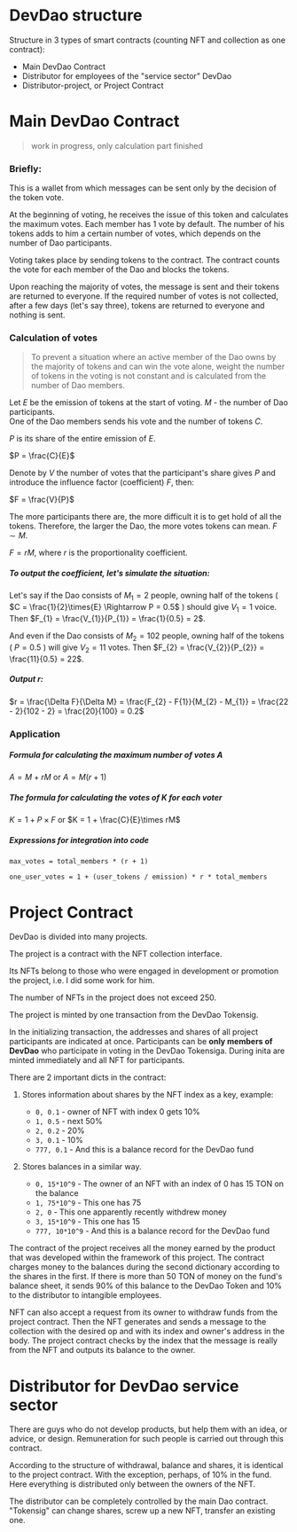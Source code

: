 # DevDao structure

Structure in 3 types of smart contracts (counting NFT and collection as
one contract):
- Main DevDao Contract
- Distributor for employees of the "service sector" DevDao
- Distributor-project, or Project Contract


# Main DevDao Contract

> work in progress, only calculation part finished

### Briefly:

This is a wallet from which messages can be sent only by the decision of
the token vote.

At the beginning of voting, he receives the issue of this token and
calculates the maximum votes. Each member has 1 vote by default. The
number of his tokens adds to him a certain number of votes, which depends
on the number of Dao participants.

Voting takes place by sending tokens to the contract. The contract counts
the vote for each member of the Dao and blocks the tokens.

Upon reaching the majority of votes, the message is sent and
their tokens are returned to everyone. If the required number of votes is
not collected, after a few days (let's say three), tokens are returned to
everyone and nothing is sent.

### Calculation of votes

> To prevent a situation where an active member of the Dao owns by the
> majority of tokens and can win the vote alone, weight the number of
> tokens in the voting is not constant and is calculated from
 the number of
> Dao members.

Let $E$ be the emission of tokens at the start of voting. $M$ - the number
of Dao participants.
\
One of the Dao members sends his vote and the
number of tokens $C$.

$P$ is its share of the entire emission of $E$.

$P = \frac{C}{E}$

Denote by $V$ the number of votes that the participant's share gives $P$
and introduce the influence factor (coefficient) $F$, then:

$F = \frac{V}{P}$

The more participants there are, the more difficult it is to get hold of all the tokens.
Therefore, the larger the Dao, the more votes tokens can mean. $F
\sim M$.

$F = rM$, where $r$ is the proportionality coefficient.

##### To output the coefficient, let's simulate the situation:

Let's say if the Dao consists of $M_{1}=2$ people, owning half of the tokens
( $C = \frac{1}{2}\times{E} \Rightarrow P = 0.5$ ) should give $V_{1} = 1$
voice. Then $F_{1} = \frac{V_{1}}{P_{1}} = \frac{1}{0.5} = 2$.

And even if the Dao consists of $M_{2}= 102$ people, owning
half of the tokens ( $P = 0.5$ ) will give $V_{2} = 11$ votes. Then
$F_{2} = \frac{V_{2}}{P_{2}} = \frac{11}{0.5} = 22$.

##### Output $r$:

$r = \frac{\Delta F}{\Delta M} = \frac{F_{2} - F{1}}{M_{2} - M_{1}} = \frac{22 - 2}{102 - 2} = \frac{20}{100} = 0.2$


### Application 

##### Formula for calculating the maximum number of votes $A$

$A = M + rM$ or $A = M(r + 1)$

##### The formula for calculating the votes of $K$ for each voter

$K = 1 + P \times F$ or $K = 1 + \frac{C}{E}\times rM$

##### Expressions for integration into code

`max_votes = total_members * (r + 1)`

`one_user_votes = 1 + (user_tokens / emission) * r * total_members`


# Project Contract

DevDao is divided into many projects.

The project is a contract with the NFT collection interface.

Its NFTs belong to those who were engaged in development or promotion
the project, i.e. I did some work for him.

The number of NFTs in the project does not exceed 250.

The project is minted by one transaction from the DevDao Tokensig.

In the initializing transaction, the addresses and shares of all
project participants are indicated at once. Participants can be **only members of DevDao**
who participate in voting in the DevDao Tokensiga. During
inita are minted immediately and all NFT for participants.

There are 2 important dicts in the contract:
1. Stores information about shares by the NFT index as a key, example:
    - `0, 0.1` - owner of NFT with index 0 gets 10%
    - `1, 0.5` - next 50%
    - `2, 0.2` - 20%
    - `3, 0.1` - 10%
    - `777, 0.1` - And this is a balance record for the DevDao fund

2. Stores balances in a similar way.
    - `0, 15*10^9` - The owner of an NFT with an index of 0 has 15 TON on the balance
    - `1, 75*10^9` - This one has 75
    - `2, 0` - This one apparently recently withdrew money
    - `3, 15*10^9` - This one has 15
    - `777, 10*10^9` - And this is a balance record for the DevDao fund

The contract of the project receives all the money earned by the product that was
developed within the framework of this project. The contract charges money to the balances during
the second dictionary according to the shares in the first. If
there is more than 50 TON of money on the fund's balance sheet, it sends 90% of this balance to the DevDao Token
and 10% to the distributor to intangible employees.

NFT can also accept a request from its owner to withdraw funds from
the project contract. Then the NFT generates and sends a message to the collection with the desired op
and with its index and owner's address in the body. The project contract checks
by the index that the message is really from the NFT and outputs its
balance to the owner.


# Distributor for DevDao service sector

There are guys who do not develop products, but help them with an idea, or
advice, or design. Remuneration for such people is carried out through
this contract.

According to the structure of withdrawal, balance and shares, it is
identical to the project contract. With the exception, perhaps, of 10% in
the fund. Here everything is distributed only between the owners of the
NFT.

The distributor can be completely controlled by the main Dao contract.
"Tokensig" can change shares, screw up a new NFT, transfer an existing
one.
